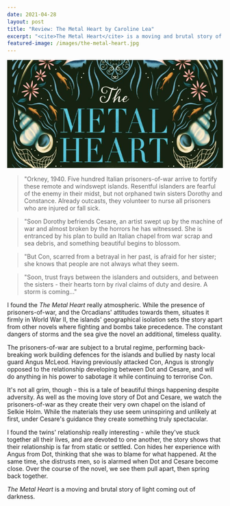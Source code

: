 ```yaml
---
date: 2021-04-28
layout: post
title: "Review: The Metal Heart by Caroline Lea"
excerpt: "<cite>The Metal Heart</cite> is a moving and brutal story of light coming out of darkness."
featured-image: /images/the-metal-heart.jpg
---
```


![The Metal Heart](/images/the-metal-heart.jpg)

> "Orkney, 1940. Five hundred Italian prisoners-of-war arrive to fortify these remote and windswept islands. Resentful islanders are fearful of the enemy in their midst, but not orphaned twin sisters Dorothy and Constance. Already outcasts, they volunteer to nurse all prisoners who are injured or fall sick.

> "Soon Dorothy befriends Cesare, an artist swept up by the machine of war and almost broken by the horrors he has witnessed. She is entranced by his plan to build an Italian chapel from war scrap and sea debris, and something beautiful begins to blossom.

> "But Con, scarred from a betrayal in her past, is afraid for her sister; she knows that people are not always what they seem.

> "Soon, trust frays between the islanders and outsiders, and between the sisters - their hearts torn by rival claims of duty and desire. A storm is coming..."

I found the <cite>The Metal Heart</cite> really atmospheric. While the presence of prisoners-of-war, and the Orcadians' attitudes towards them, situates it firmly in World War II, the islands' geographical isolation sets the story apart from other novels where fighting and bombs take precedence. The constant dangers of storms and the sea give the novel an additional, timeless quality.

The prisoners-of-war are subject to a brutal regime, performing back-breaking work building defences for the islands and bullied by nasty local guard Angus McLeod. Having previously attacked Con, Angus is strongly opposed to the relationship developing between Dot and Cesare, and will do anything in his power to sabotage it while continuing to terrorise Con.

It's not all grim, though - this is a tale of beautiful things happening despite adversity. As well as the moving love story of Dot and Cesare, we watch the prisoners-of-war as they create their very own chapel on the island of Selkie Holm. While the materials they use seem uninspiring and unlikely at first, under Cesare's guidance they create something truly spectacular.

I found the twins' relationship really interesting - while they've stuck together all their lives, and are devoted to one another, the story shows that their relationship is far from static or settled. Con hides her experience with Angus from Dot, thinking that she was to blame for what happened. At the same time, she distrusts men, so is alarmed when Dot and Cesare become close. Over the course of the novel, we see them pull apart, then spring back together.

<cite>The Metal Heart</cite> is a moving and brutal story of light coming out of darkness.
